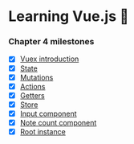 # Learning Vue.js :tada:

### Chapter 4 milestones

- [x] [Vuex introduction](../../tree/chapter-4/app/main.js#L1-#L13)
- [x] [State](../../tree/chapter-4/app/main.js#L15-#L20)
- [x] [Mutations](../../tree/chapter-4/app/main.js#L22-#L43)
- [x] [Actions](../../tree/chapter-4/app/main.js#L45-#L58)
- [x] [Getters](../../tree/chapter-4/app/main.js#L60-#L72)
- [x] [Store](../../tree/chapter-4/app/main.js#L78-#L97)
- [x] [Input component](../../tree/chapter-4/app/main.js#L83-#L103)
- [x] [Note count component](../../tree/chapter-4/app/main.js#L105-#L114)
- [x] [Root instance](../../tree/chapter-4/app/main.js#L116-#L135)